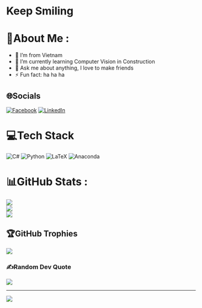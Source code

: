 # Keep Smiling
# 💫About Me :
- 🌱 I’m from Vietnam
- 🔭 I’m currently learning Computer Vision in Construction
- 💬 Ask me about anything, I love to make friends
- ⚡ Fun fact: ha ha ha

## 🌐Socials
[![Facebook](https://img.shields.io/badge/Facebook-%231877F2.svg?logo=Facebook&logoColor=white)](https://facebook.com/https://www.facebook.com/hoazeroz) [![LinkedIn](https://img.shields.io/badge/LinkedIn-%230077B5.svg?logo=linkedin&logoColor=white)](https://linkedin.com/in/https://www.linkedin.com/in/thai-hoa-le-762a3963/) 

# 💻Tech Stack
![C#](https://img.shields.io/badge/c%23-%23239120.svg?style=for-the-badge&logo=c-sharp&logoColor=white) ![Python](https://img.shields.io/badge/python-3670A0?style=for-the-badge&logo=python&logoColor=ffdd54) ![LaTeX](https://img.shields.io/badge/latex-%23008080.svg?style=for-the-badge&logo=latex&logoColor=white) ![Anaconda](https://img.shields.io/badge/Anaconda-%2344A833.svg?style=for-the-badge&logo=anaconda&logoColor=white)
# 📊GitHub Stats :
![](https://github-readme-stats.vercel.app/api?username=Thai-Hoa-Le&theme=blue-green&hide_border=false&include_all_commits=false&count_private=false)<br/>
![](https://github-readme-streak-stats.herokuapp.com/?user=Thai-Hoa-Le&theme=blue-green&hide_border=false)<br/>
![](https://github-readme-stats.vercel.app/api/top-langs/?username=Thai-Hoa-Le&theme=blue-green&hide_border=false&include_all_commits=false&count_private=false&layout=compact)

## 🏆GitHub Trophies
![](https://github-trophies.vercel.app/?username=Thai-Hoa-Le&theme=algolia&no-frame=false&no-bg=false&margin-w=4)

### ✍️Random Dev Quote
![](https://quotes-github-readme.vercel.app/api?type=horizontal&theme=dark)


---
[![](https://visitcount.itsvg.in/api?id=Thai-Hoa-Le&icon=0&color=0)](https://visitcount.itsvg.in)
